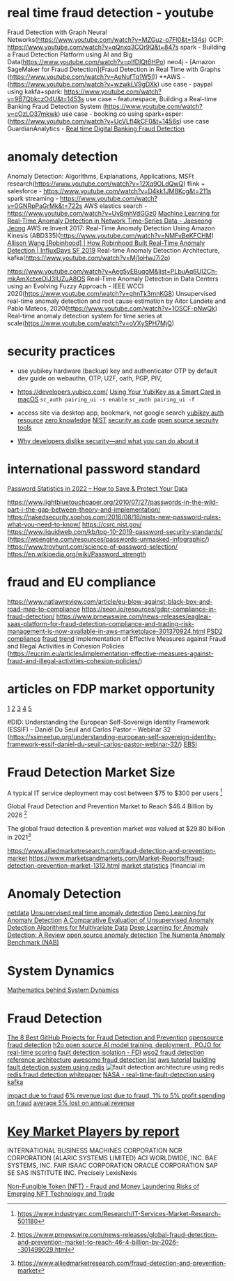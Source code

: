 # real time fraud detection - youtube
Fraud Detection with Graph Neural Networks(https://www.youtube.com/watch?v=MZGuz-o7Fl0&t=134s)
GCP: https://www.youtube.com/watch?v=qQnxq3COr9Q&t=847s
spark - Building a Fraud Detection Platform using AI and Big Data(https://www.youtube.com/watch?v=pIfDlQt6HPo)
neo4j - [Amazon SageMaker for Fraud Detection](Fraud Detection in Real Time with Graphs (https://www.youtube.com/watch?v=AeNufTq1W5I))
**AWS - (https://www.youtube.com/watch?v=wzwkLV9gDXk)
use case - paypal using kakfa+spark: https://www.youtube.com/watch?v=9B7QbkczO4U&t=1453s
use case - featurespace, Building a Real-time Banking Fraud Detection System (https://www.youtube.com/watch?v=cOzLO37mkwk)
use case - booking.co using spark+esper: (https://www.youtube.com/watch?v=UcVLfl4kCF0&t=1456s)
use case GuardianAnalytics - [Real time Digital Banking Fraud Detection](https://www.youtube.com/watch?v=nhXL_16XG8Q)

# anomaly detection
Anomaly Detection: Algorithms, Explanations, Applications, MSFt research(https://www.youtube.com/watch?v=12Xq9OLdQwQ)
flink + salesforce - https://www.youtube.com/watch?v=D4kk1JM8Kcg&t=211s
spark streaming - https://www.youtube.com/watch?v=0GNRpPaGrMk&t=722s
AWS elastics search - https://www.youtube.com/watch?v=UyBmhVdGGz0
[Machine Learning for Real-Time Anomaly Detection in Network Time-Series Data - Jaeseong Jeong](https://www.youtube.com/watch?v=0PqzukqMcdA)
AWS re:Invent 2017: Real-Time Anomaly Detection Using Amazon Kinesis (ABD335)(https://www.youtube.com/watch?v=NMFvBeKFCHM)
[Allison Wang [Robinhood] | How Robinhood Built Real-Time Anomaly Detection | InfluxDays SF 2019](https://www.youtube.com/watch?v=PdDhQ4hvnfE&t=208s)
Real-time Anomaly Detection Architecture, kafka(https://www.youtube.com/watch?v=Mj1oHwJ7i2o)

https://www.youtube.com/watch?v=Aeg5yEBuqgM&list=PLbuAq6UI2Ch-mkAmXctxeOlJ3IUZuA8OS
Real-Time Anomaly Detection in Data Centers using an Evolving Fuzzy Approach - IEEE WCCI 2020(https://www.youtube.com/watch?v=ghnTk3mnKG8)
Unsupervised real-time anomaly detection and root cause estimation by Aitor Landete and Pablo Mateos, 2020(https://www.youtube.com/watch?v=1OSCF-pNwQk)
Real-time anomaly detection system for time series at scale(https://www.youtube.com/watch?v=oVXySPH7MjQ)


# security practices
- use yubikey hardware (backup) key and authenticator OTP by default
  dev guide on webauthn, OTP, U2F, oath, PGP, PIV, 
- https://developers.yubico.com/
[Using Your YubiKey as a Smart Card in macOS](https://support.yubico.com/hc/en-us/articles/360016649059)
`sc_auth pairing_ui -s enable`
`sc_auth pairing_ui -f`

- access site via desktop app, bookmark, not google search
  [yubikey auth resource](https://www.yubico.com/resources/)
  [zero knowledge](https://www.lastpass.com/resources)
  [NIST](https://www.nist.gov/cybersecurity)
[security as code](https://content.microfocus.com/state-of-application-security-testing-tb/deliver-security-as-code?lx=QKJph-&utm_source=techbeacon&utm_medium=techbeacon&utm_campaign=7014J000000dVA4QAM)
[open source secruity tools](https://content.microfocus.com/appsec-tools-2021-tb/top-open-source-tool?lx=_uoJSd&utm_source=techbeacon&utm_medium=referral&utm_campaign=7014J000000dVA4QAM&utm_term=keeplearning&utm_content=security)

- [Why developers dislike security—and what you can do about it](https://techbeacon.com/security/why-developers-dislike-security-what-you-can-do-about-it)

# international password standard
[Password Statistics in 2022 – How to Save & Protect Your Data](https://webhostingprof.com/blog/password-statistics/)

https://www.lightbluetouchpaper.org/2010/07/27/passwords-in-the-wild-part-i-the-gap-between-theory-and-implementation/
https://nakedsecurity.sophos.com/2016/08/18/nists-new-password-rules-what-you-need-to-know/
https://csrc.nist.gov/
https://www.liquidweb.com/kb/top-10-2019-password-security-standards/
(https://wpengine.com/resources/passwords-unmasked-infographic/)
https://www.troyhunt.com/science-of-password-selection/
https://en.wikipedia.org/wiki/Password_strength


# fraud and EU compliance 
https://www.natlawreview.com/article/eu-blow-against-black-box-and-road-map-to-compliance
https://seon.io/resources/gdpr-compliance-in-fraud-detection/
https://www.prnewswire.com/news-releases/eagleai-saas-platform-for-fraud-detection-compliance-and-trading-risk-management-is-now-available-in-aws-marketplace-301370924.html
[PSD2 compliance](https://oroinc.com/b2b-ecommerce/blog/psd2-compliance-what-you-need-to-know/)
[fraud trend](https://thepaypers.com/expert-opinion/2020-fraud-trends-are-you-prepared-for-what-the-future-holds--1240302)
Implementation of Effective Measures against Fraud and Illegal Activities in Cohesion Policies
(https://eucrim.eu/articles/implementation-effective-measures-against-fraud-and-illegal-activities-cohesion-policies/)


# articles on FDP market opportunity
[1](https://www.gminsights.com/industry-analysis/fraud-detection-and-prevention-market)
[2](https://www.fortunebusinessinsights.com/industry-reports/fraud-detection-and-prevention-market-100231)
[3](https://www.grandviewresearch.com/industry-analysis/fraud-detection-prevention-market)
[4](https://www.globenewswire.com/news-release/2019/07/17/1883895/0/en/Global-Fraud-Detection-and-Prevention-Market-Report-2019-Historical-Data-2014-2017-Base-Year-of-2018-2019-Estimates-Forecasts-2020-2024.html)
[5](https://www.mordorintelligence.com/industry-reports/global-fraud-detection-and-prevention-fdp-market-industry)


#DID:
Understanding the European Self-Sovereign Identity Framework (ESSIF) – Daniël Du Seuil and Carlos Pastor – Webinar 32
(https://ssimeetup.org/understanding-european-self-sovereign-identity-framework-essif-daniel-du-seuil-carlos-pastor-webinar-32/)
[EBSI](https://ec.europa.eu/digital-building-blocks/wikis/display/ebsi)

# Fraud Detection Market Size
A typical IT service deployment may cost between $75 to $300 per users [^a]
[^a]: https://www.industryarc.com/Research/IT-Services-Market-Research-501180

Global Fraud Detection and Prevention Market to Reach $46.4 Billion by 2026 [^b]
[^b]: https://www.prnewswire.com/news-releases/global-fraud-detection-and-prevention-market-to-reach-46-4-billion-by-2026--301499029.html

The global fraud detection & prevention market was valued at $29.80 billion in 2021[^c]
[^c]: https://www.alliedmarketresearch.com/fraud-detection-and-prevention-market

https://www.alliedmarketresearch.com/fraud-detection-and-prevention-market
https://www.marketsandmarkets.com/Market-Reports/fraud-detection-prevention-market-1312.html
[market statistics](https://www.statista.com/outlook/tmo/public-cloud/united-states)
[financial im

# Anomaly Detection 
[netdata](https://learn.netdata.cloud/docs/agent/collectors/python.d.plugin/anomalies)
[Unsupervised real time anomaly detection](https://blog.griddynamics.com/unsupervised-real-time-anomaly-detection/)
[Deep Learning for Anomaly Detection](https://ff12.fastforwardlabs.com/)
[A Comparative Evaluation of Unsupervised Anomaly Detection Algorithms for Multivariate Data](https://journals.plos.org/plosone/article?id=10.1371/journal.pone.0152173)
[Deep Learning for Anomaly Detection: A Review](https://arxiv.org/pdf/2007.02500.pdf)
[open source anomaly detection](https://medium.com/@himsmittal/open-source-anomaly-detection-projects-2437dacfc901)
[The Numenta Anomaly Benchmark (NAB)](https://numenta.com/machine-intelligence-technology/numenta-anomaly-benchmark/)

# System Dynamics 
[Mathematics behind System Dynamics](https://web.wpi.edu/Pubs/E-project/Available/E-project-052812-144829/unrestricted/MathematicsBehindSystemDynamics.pdf)

# Fraud Detection
[The 8 Best GitHub Projects for Fraud Detection and Prevention](https://fingerprint.com/blog/github-projects-fraud-prevention/)
[opensource fraud detection](https://www.goodfirms.co/blog/best-free-open-source-fraud-detection-software)
[h2o open source AI model training, deployment , POJO for real-time scoring](https://h2o.ai/content/h2o/language-masters/en/case-studies/)
[fault detection isolation - FDI](https://en.wikipedia.org/wiki/Fault_detection_and_isolation)
[wso2 fraud detection reference architecture](https://wso2.com/whitepapers/fraud-detection-and-prevention-a-data-analytics-approach/)
[awesome fraud detection list](https://github.com/benedekrozemberczki/awesome-fraud-detection-papers)
[aws tutorial](https://github.com/awslabs/fraud-detection-using-machine-learning)
[building fault detection system using redis](https://developer.redis.com/howtos/frauddetection/)
![fault detection architecture using redis](https://redis.com/wp-content/uploads/2020/07/diagram-fraud-detection.svg?&auto=webp&quality=85,75&width=1200)
[redis fraud detection whitepaper](https://lp.redis.com/rs/915-NFD-128/images/RedisLabs-Solution-Fraud-Detection.pdf)
[NASA - real-time-fault-detection using kafka](https://www.confluent.io/kafka-summit-san-francisco-2019/mission-critical-real-time-fault-detection-for-nasas-deep-space-network-using-apache-kafka/)


[impact due to fraud](https://www.forbes.com/sites/jordanmckee/2020/11/22/unpacking-the-overall-impact-of-fraud/?sh=a43067f78914)
[6% revenue lost due to fraud, 1% to 5% profit spending on fraud](https://www.fisglobal.com/en/insights/merchant-solutions-worldpay/article/the-best-fraud-prevention-strategies-for-ecommerce)
[average 5% lost on annual revenue](https://businessfraudprevention.org/fraud-statistics/)

# [Key Market Players by report](https://www.alliedmarketresearch.com/fraud-detection-and-prevention-market)
INTERNATIONAL BUSINESS MACHINES CORPORATION
NCR CORPORATION (ALARIC SYSTEMS LIMITED)
ACI WORLDWIDE, INC.
BAE SYSTEMS, INC.
FAIR ISAAC CORPORATION
ORACLE CORPORATION
SAP SE
SAS INSTITUTE INC.
Precisely
LexisNexis

[Non-Fungible Token (NFT) - Fraud and Money Laundering Risks of Emerging NFT Technology and Trade](https://case.edu/law/our-school/events-lectures/non-fungible-token-nft-fraud-and-money-laundering-risks-emerging-nft-technology-and-trade)